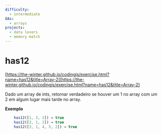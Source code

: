 ```yaml
---
difficulty:
  - intermediate
OAs:
  - arrays
projects:
  - data lovers
  - memory match
---
```


# has12

[https://the-winter.github.io/codingjs/exercise.html?name=has12&title=Array-2](https://the-winter.github.io/codingjs/exercise.html?name=has12&title=Array-2)

Dado um array de ints, retornar verdadeiro se houver
um 1 no array com um 2 em algum lugar mais tarde no array.

__Exemplo__

```js
    has12([1, 3, 2]) → true
    has12([3, 1, 2]) → true
    has12([3, 1, 4, 5, 2]) → true
```
